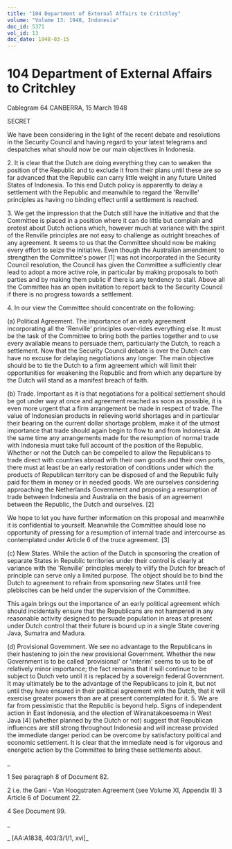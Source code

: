 ```yaml
---
title: "104 Department of External Affairs to Critchley"
volume: "Volume 13: 1948, Indonesia"
doc_id: 5371
vol_id: 13
doc_date: 1948-03-15
---
```


# 104 Department of External Affairs to Critchley

Cablegram 64 CANBERRA, 15 March 1948

SECRET

We have been considering in the light of the recent debate and resolutions in the Security Council and having regard to your latest telegrams and despatches what should now be our main objectives in Indonesia.

2\. It is clear that the Dutch are doing everything they can to weaken the position of the Republic and to exclude it from their plans until these are so far advanced that the Republic can carry little weight in any future United States of Indonesia. To this end Dutch policy is apparently to delay a settlement with the Republic and meanwhile to regard the 'Renville' principles as having no binding effect until a settlement is reached.

3\. We get the impression that the Dutch still have the initiative and that the Committee is placed in a position where it can do little but complain and protest about Dutch actions which, however much at variance with the spirit of the Renville principles are not easy to challenge as outright breaches of any agreement. It seems to us that the Committee should now be making every effort to seize the initiative. Even though the Australian amendment to strengthen the Committee's power [1] was not incorporated in the Security Council resolution, the Council has given the Committee a sufficiently clear lead to adopt a more active role, in particular by making proposals to both parties and by making them public if there is any tendency to stall. Above all the Committee has an open invitation to report back to the Security Council if there is no progress towards a settlement.

4\. In our view the Committee should concentrate on the following:

(a) Political Agreement. The importance of an early agreement incorporating all the 'Renville' principles over-rides everything else. It must be the task of the Committee to bring both the parties together and to use every available means to persuade them, particularly the Dutch, to reach a settlement. Now that the Security Council debate is over the Dutch can have no excuse for delaying negotiations any longer. The main objective should be to tie the Dutch to a firm agreement which will limit their opportunities for weakening the Republic and from which any departure by the Dutch will stand as a manifest breach of faith.

(b) Trade. Important as it is that negotiations for a political settlement should be got under way at once and agreement reached as soon as possible, it is even more urgent that a firm arrangement be made in respect of trade. The value of Indonesian products in relieving world shortages and in particular their bearing on the current dollar shortage problem, make it of the utmost importance that trade should again begin to flow to and from Indonesia. At the same time any arrangements made for the resumption of normal trade with Indonesia must take full account of the position of the Republic. Whether or not the Dutch can be compelled to allow the Republicans to trade direct with countries abroad with their own goods and their own ports, there must at least be an early restoration of conditions under which the products of Republican territory can be disposed of and the Republic fully paid for them in money or in needed goods. We are ourselves considering approaching the Netherlands Government and proposing a resumption of trade between Indonesia and Australia on the basis of an agreement between the Republic, the Dutch and ourselves. [2]

We hope to let you have further information on this proposal and meanwhile it is confidential to yourself. Meanwhile the Committee should lose no opportunity of pressing for a resumption of internal trade and intercourse as contemplated under Article 6 of the truce agreement. [3]

(c) New States. While the action of the Dutch in sponsoring the creation of separate States in Republic territories under their control is clearly at variance with the 'Renville' principles merely to vilify the Dutch for breach of principle can serve only a limited purpose. The object should be to bind the Dutch to agreement to refrain from sponsoring new States until free plebiscites can be held under the supervision of the Committee.

This again brings out the importance of an early political agreement which should incidentally ensure that the Republicans are not hampered in any reasonable activity designed to persuade population in areas at present under Dutch control that their future is bound up in a single State covering Java, Sumatra and Madura.

(d) Provisional Government. We see no advantage to the Republicans in their hastening to join the new provisional Government. Whether the new Government is to be called 'provisional' or 'interim' seems to us to be of relatively minor importance; the fact remains that it will continue to be subject to Dutch veto until it is replaced by a sovereign federal Government. It may ultimately be to the advantage of the Republicans to join it, but not until they have ensured in their political agreement with the Dutch, that it will exercise greater powers than are at present contemplated for it. 5. We are far from pessimistic that the Republic is beyond help. Signs of independent action in East Indonesia, and the election of Wiranatakoesoema in West Java [4] (whether planned by the Dutch or not) suggest that Republican influences are still strong throughout Indonesia and will increase provided the immediate danger period can be overcome by satisfactory political and economic settlement. It is clear that the immediate need is for vigorous and energetic action by the Committee to bring these settlements about.

_

1 See paragraph 8 of Document 82.

2 i.e. the Gani - Van Hoogstraten Agreement (see Volume XI, Appendix II) 3 Article 6 of Document 22.

4 See Document 99.

_

_ [AA:A1838, 403/3/1/1, xvi]_
